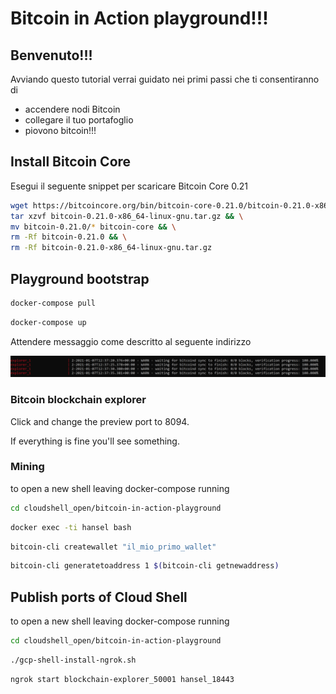 # Bitcoin in Action playground!!!

## Benvenuto!!!

Avviando questo tutorial verrai guidato nei primi passi che ti consentiranno di
- accendere nodi Bitcoin
- collegare il tuo portafoglio
- piovono bitcoin!!!

## Install Bitcoin Core

Esegui il seguente snippet per scaricare Bitcoin Core 0.21

```sh
wget https://bitcoincore.org/bin/bitcoin-core-0.21.0/bitcoin-0.21.0-x86_64-linux-gnu.tar.gz && \
tar xzvf bitcoin-0.21.0-x86_64-linux-gnu.tar.gz && \
mv bitcoin-0.21.0/* bitcoin-core && \
rm -Rf bitcoin-0.21.0 && \
rm -Rf bitcoin-0.21.0-x86_64-linux-gnu.tar.gz
```

## Playground bootstrap

```sh
docker-compose pull
```

```sh
docker-compose up
```

Attendere messaggio come descritto al seguente indirizzo

![waiting-for-bitcoind-sync-to-finish](https://raw.githubusercontent.com/aaglietti-itsrizzoli/bitcoin-in-action-playground/master/docs/images/waiting-for-bitcoind-sync-to-finish.png "waiting-for-bitcoind-sync-to-finish")


### Bitcoin blockchain explorer

Click <walkthrough-web-preview-icon></walkthrough-web-preview-icon> and change
the preview port to 8094.

If everything is fine you'll see something.

### Mining

<walkthrough-open-cloud-shell-button></walkthrough-open-cloud-shell-button> to
open a new shell leaving docker-compose running

```sh
cd cloudshell_open/bitcoin-in-action-playground
```

```sh
docker exec -ti hansel bash
```

```sh
bitcoin-cli createwallet "il_mio_primo_wallet"
```

```sh
bitcoin-cli generatetoaddress 1 $(bitcoin-cli getnewaddress)
```

## Publish ports of Cloud Shell

<walkthrough-open-cloud-shell-button></walkthrough-open-cloud-shell-button> to
open a new shell leaving docker-compose running

```sh
cd cloudshell_open/bitcoin-in-action-playground
```

```sh
./gcp-shell-install-ngrok.sh
```

```sh
ngrok start blockchain-explorer_50001 hansel_18443
```